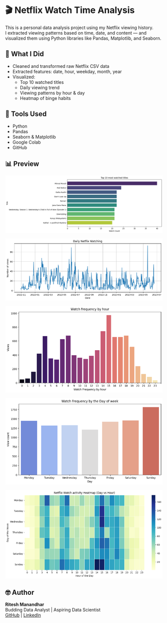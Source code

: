 # 🎬 Netflix Watch Time Analysis

This is a personal data analysis project using my Netflix viewing history.  
I extracted viewing patterns based on time, date, and content — and visualized them using Python libraries like Pandas, Matplotlib, and Seaborn.

## 🧠 What I Did
- Cleaned and transformed raw Netflix CSV data
- Extracted features: date, hour, weekday, month, year
- Visualized:
  - Top 10 watched titles
  - Daily viewing trend
  - Viewing patterns by hour & day
  - Heatmap of binge habits

## 🔧 Tools Used
- Python
- Pandas
- Seaborn & Matplotlib
- Google Colab
- GitHub

## 📊 Preview

![Top 10 Titles](assets/Top_Titles.png)

![Daily Watch Trend](assets/daily_trend.png)

![Hourly Watch Frequency](assets/hourly_watch.png)

![Weekday Watch Frequency](assets/weekday_watch.png)

![Watch Time Heatmap](assets/heatmap_watch.png)



## 🤓 Author
**Ritesh Manandhar**  
Budding Data Analyst | Aspiring Data Scientist  
[GitHub](https://github.com/mr.Badbytebat) | [LinkedIn]((https://www.linkedin.com/in/ritesh-bytegenosis/))
